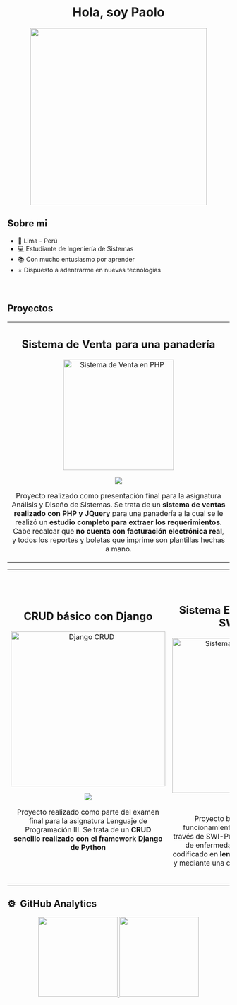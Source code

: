 <div align="center">
    <h1 align="center">Hola, soy Paolo</h1>
</div>
<div align="center">
    <img src="https://www.startechup.com/wp-content/uploads/code-1076536_1280.jpg" height="400" align="center">
</div>

## Sobre mi
- 🦙 Lima - Perú
- 💻 Estudiante de Ingeniería de Sistemas
- 📚 Con mucho entusiasmo por aprender
- ⭐ Dispuesto a adentrarme en nuevas tecnologías
<br>

## Proyectos
<table>
    <tr>
        <td width="100%" colspan="2">
            <h2 align="center">Sistema de Venta para una panadería</h2>
            <div align="center">
                <a href="https://github.com/FerSo22/Proyecto-Delipan" target="_blank">
                    <img src="https://pcsolutionsv.com/wp-content/uploads/2020/04/ecommerce-1706103_640.png" width="250" alt="Sistema de Venta en PHP">
                </a>
                <p>
                    <a href="https://github.com/FerSo22/Proyecto-Delipan" target="_blank">
                        <img src="https://img.shields.io/badge/CÓDIGO-ff9?style=for-the-badge&logo=github&logoColor=black">
                    </a>
                </p>
                <p>Proyecto realizado como presentación final para la asignatura Análisis y Diseño de Sistemas. Se trata de un <strong>sistema de ventas realizado con PHP y JQuery </strong> para una panadería a la cual se le realizó un <strong>estudio completo para extraer los requerimientos.</strong> Cabe recalcar que <strong>no cuenta con facturación electrónica real</strong>, y todos los reportes y boletas que imprime son plantillas hechas a mano.</p>
            </div>
        </td>
    </tr>
</table>
<table>
    <tr>
        <td width="50%">
            <h2 align="center">CRUD básico con Django</h2>
            <div align="center">
                <a href="https://github.com/FerSo22/EF-Parte02---Producto---Fernandez_Estudiante_02-" target="_blank">
                    <img src="https://img-c.udemycdn.com/course/750x422/4249002_fc19.jpg" width="350" alt="Django CRUD">
                </a>
                <p>
                    <a href="https://github.com/FerSo22/EF-Parte02---Producto---Fernandez_Estudiante_02-" target="_blank">
                        <img src="https://img.shields.io/badge/CÓDIGO-ff9?style=for-the-badge&logo=github&logoColor=black">
                    </a>
                </p>
                <p>Proyecto realizado como parte del examen final para la asignatura Lenguaje de Programación III. Se trata de un <strong>CRUD sencillo realizado con el framework Django de Python</strong></p>
            </div>
        </td>
        <td width="50%"">
            <br><br>
            <h2 align="center">Sistema Experto con PHP y SWI-Prolog</h2>
            <div align="center">
                <a href="https://github.com/FerSo22/Sistema-Experto" target="_blank">
                    <img src="https://img.computing.es/wp-content/uploads/2023/06/13142032/IA-redes-neuronales.jpg" width="350" alt="Sistema Experto SWI-Prolog">
                </a>
                <p>
                    <a href="https://github.com/FerSo22/Sistema-Experto" target="_blank">
                        <img src="https://img.shields.io/badge/CÓDIGO-ff9?style=for-the-badge&logo=github&logoColor=black">
                    </a>
                </p>
                <p>Proyecto básico para entender el funcionamiento de un sistema experto a través de SWI-Prolog, a partir del diagnóstico de enfermedades según sus síntomas, codificado en <strong>lenguaje de programación PHP</strong> y mediante una conexión a un <strong>script de SWI-Prolog.</strong> .</p>
            </div>
        </td>
    </tr>
</table>

## ⚙️ &nbsp;GitHub Analytics
<p align="center">
    <a href="https://github.com/FerSo22">
        <img height="180em" src="https://github-readme-stats-eight-theta.vercel.app/api?username=FerSo22&show_icons=true&theme=algolia&include_all_commits=true&count_private=true">
        <img height="180em" src="https://github-readme-stats-eight-theta.vercel.app/api/top-langs/?username=FerSo22&layout=compact&langs_count=8&theme=algolia">
    </a>
</p>